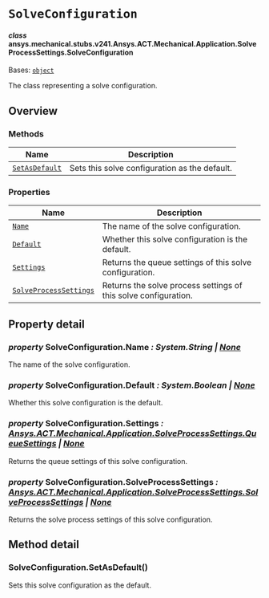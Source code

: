 <!-- vale off -->

<a id="solveconfiguration"></a>

# `SolveConfiguration`

<a id="ansys.mechanical.stubs.v241.Ansys.ACT.Mechanical.Application.SolveProcessSettings.SolveConfiguration"></a>

#### *class* ansys.mechanical.stubs.v241.Ansys.ACT.Mechanical.Application.SolveProcessSettings.SolveConfiguration

Bases: [`object`](https://docs.python.org/3/library/functions.html#object)

The class representing a solve configuration.

<!-- !! processed by numpydoc !! -->

<a id="overview"></a>

## Overview

### Methods

| Name | Description |
|------------------------------------------------------|-------------------------------------------------|
| [`SetAsDefault`](#SolveConfiguration.SetAsDefault)   | Sets this solve configuration as the default.   |

### Properties

| Name | Description |
|--------------------------------------------------------------------|-----------------------------------------------------------------|
| [`Name`](#SolveConfiguration.Name)                                 | The name of the solve configuration.                            |
| [`Default`](#SolveConfiguration.Default)                           | Whether this solve configuration is the default.                |
| [`Settings`](#SolveConfiguration.Settings)                         | Returns the queue settings of this solve configuration.         |
| [`SolveProcessSettings`](#SolveConfiguration.SolveProcessSettings) | Returns the solve process settings of this solve configuration. |

<a id="property-detail"></a>

## Property detail

<a id="SolveConfiguration.Name"></a>

### *property* SolveConfiguration.Name *: System.String | [None](https://docs.python.org/3/library/constants.html#None)*

The name of the solve configuration.

<!-- !! processed by numpydoc !! -->

<a id="SolveConfiguration.Default"></a>

### *property* SolveConfiguration.Default *: System.Boolean | [None](https://docs.python.org/3/library/constants.html#None)*

Whether this solve configuration is the default.

<!-- !! processed by numpydoc !! -->

<a id="SolveConfiguration.Settings"></a>

### *property* SolveConfiguration.Settings *: [Ansys.ACT.Mechanical.Application.SolveProcessSettings.QueueSettings](QueueSettings.md#ansys.mechanical.stubs.v241.Ansys.ACT.Mechanical.Application.SolveProcessSettings.QueueSettings) | [None](https://docs.python.org/3/library/constants.html#None)*

Returns the queue settings of this solve configuration.

<!-- !! processed by numpydoc !! -->

<a id="SolveConfiguration.SolveProcessSettings"></a>

### *property* SolveConfiguration.SolveProcessSettings *: [Ansys.ACT.Mechanical.Application.SolveProcessSettings.SolveProcessSettings](SolveProcessSettings.md#ansys.mechanical.stubs.v241.Ansys.ACT.Mechanical.Application.SolveProcessSettings.SolveProcessSettings) | [None](https://docs.python.org/3/library/constants.html#None)*

Returns the solve process settings of this solve configuration.

<!-- !! processed by numpydoc !! -->

<a id="method-detail"></a>

## Method detail

<a id="SolveConfiguration.SetAsDefault"></a>

### SolveConfiguration.SetAsDefault()

Sets this solve configuration as the default.

<!-- !! processed by numpydoc !! -->
<!-- vale on -->
